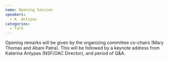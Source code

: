 ```yaml
---
name: Opening Session
speakers:
  - K. Antipas
categories:
  - Talk
---
```


Opening remarks will be given by the organizing committee co-chairs (Mary Thomas
and Abani Patra). This will be followed by a keynote address from Katerina
Antypas (NSF/OAC Director), and period of Q&A.
